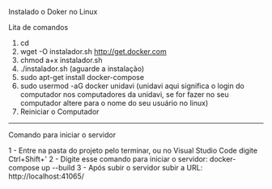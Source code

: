 Instalado o Doker no Linux

Lita de comandos
1. cd
2. wget -O instalador.sh http://get.docker.com
3. chmod a+x instalador.sh
4. ./instalador.sh (aguarde a instalação)
5. sudo apt-get install docker-compose
6. sudo usermod -aG docker unidavi (unidavi aqui significa o login do computador nos computadores da unidavi, se for fazer no seu computador altere para o nome do seu usuário no linux)
7. Reiniciar o Computador


--------------------------------------------------------------------------

Comando para iniciar o servidor

1 - Entre na pasta do projeto pelo terminar, ou no Visual Studio Code digite Ctrl+Shift+'
2 - Digite esse comando para iniciar o servidor: docker-compose up --build
3 - Após subir o servidor subir a URL: http://localhost:41065/
